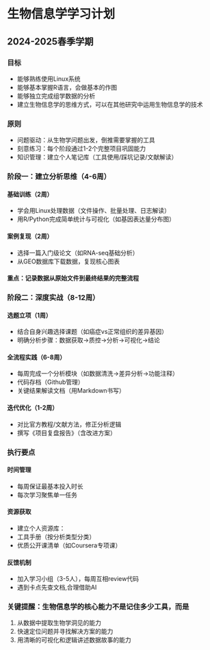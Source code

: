 # 生物信息学学习计划
## 2024-2025春季学期
### 目标
- 能够熟练使用Linux系统
- 能够基本掌握R语言，会做基本的作图
- 能够独立完成组学数据的分析
- 建立生物信息学的思维方式，可以在其他研究中运用生物信息学的技术

### 原则
- 问题驱动：从生物学问题出发，倒推需要掌握的工具
- 刻意练习：每个阶段通过1-2个完整项目巩固能力
- 知识管理：建立个人笔记库（工具使用/踩坑记录/文献解读）

### 阶段一：建立分析思维（4-6周）
#### 基础训练（2周）
  - 学会用Linux处理数据（文件操作、批量处理、日志解读）
  - 用R/Python完成简单统计与可视化（如基因表达量分布图）
#### 案例复现（2周）
  - 选择一篇入门级论文（如RNA-seq基础分析）
  - 从GEO数据库下载数据，复现核心图表
#### 重点：记录数据从原始文件到最终结果的完整流程

### 阶段二：深度实战（8-12周）
#### 选题立项（1周）
  - 结合自身兴趣选择课题（如癌症vs正常组织的差异基因）
  - 明确分析步骤：数据获取→质控→分析→可视化→结论
#### 全流程实践（6-8周）
  - 每周完成一个分析模块（如数据清洗→差异分析→功能注释）
  - 代码存档（Github管理）
  - 关键结果解读文档（用Markdown书写）
#### 迭代优化（1-2周）
  - 对比官方教程/文献方法，修正分析逻辑
  - 撰写《项目复盘报告》（含改进方案）

### 执行要点
#### 时间管理
  - 每周保证最基本投入时长
  - 每次学习聚焦单一任务
#### 资源获取
  - 建立个人资源库：
  - 工具手册（按分析类型分类）
  - 优质公开课清单（如Coursera专项课）
#### 反馈机制
  - 加入学习小组（3-5人），每周互相review代码
  - 遇到卡点先查文档,合理借助AI

### 关键提醒：生物信息学的核心能力不是记住多少工具，而是
1. 从数据中提取生物学洞见的能力
2. 快速定位问题并寻找解决方案的能力
3. 用清晰的可视化和逻辑讲述数据故事的能力
